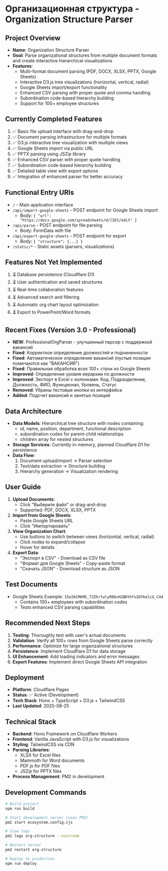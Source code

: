 # Организационная структура - Organization Structure Parser

## Project Overview
- **Name**: Organization Structure Parser
- **Goal**: Parse organizational structures from multiple document formats and create interactive hierarchical visualizations
- **Features**: 
  - Multi-format document parsing (PDF, DOCX, XLSX, PPTX, Google Sheets)
  - Interactive D3.js tree visualizations (horizontal, vertical, radial)
  - Google Sheets import/export functionality
  - Enhanced CSV parsing with proper quote and comma handling
  - Subordination code-based hierarchy building
  - Support for 100+ employee structures

## Currently Completed Features
1. ✅ Basic file upload interface with drag-and-drop
2. ✅ Document parsing infrastructure for multiple formats
3. ✅ D3.js interactive tree visualization with multiple views
4. ✅ Google Sheets import via public URL
5. ✅ PPTX parsing using JSZip library
6. ✅ Enhanced CSV parser with proper quote handling
7. ✅ Subordination code-based hierarchy building
8. ✅ Detailed table view with export options
9. ✅ Integration of enhanced parser for better accuracy

## Functional Entry URIs
- `/` - Main application interface
- `/api/import-google-sheets` - POST endpoint for Google Sheets import
  - Body: `{ "url": "https://docs.google.com/spreadsheets/d/[ID]/edit" }`
- `/api/parse` - POST endpoint for file parsing
  - Body: FormData with file
- `/api/export-google-sheets` - POST endpoint for export
  - Body: `{ "structure": {...} }`
- `/static/*` - Static assets (parsers, visualizations)

## Features Not Yet Implemented
1. ⏳ Database persistence (Cloudflare D1)
2. ⏳ User authentication and saved structures
3. ⏳ Real-time collaboration features
4. ⏳ Advanced search and filtering
5. ⏳ Automatic org chart layout optimization
6. ⏳ Export to PowerPoint/Word formats

## Recent Fixes (Version 3.0 - Professional)
- **NEW**: ProfessionalOrgParser - улучшенный парсер с поддержкой вакансий
- **Fixed**: Корректное определение должностей и подчиненности
- **Fixed**: Автоматическое определение вакансий (пустые позиции помечаются как "ВАКАНСИЯ")
- **Fixed**: Правильная обработка всех 100+ строк из Google Sheets
- **Improved**: Определение уровня иерархии по должности
- **Improved**: Экспорт в Excel с колонками: Код, Подразделение, Должность, ФИО, Функционал, Уровень, Статус
- **Removed**: Убраны тестовые кнопки из интерфейса
- **Added**: Подсчет вакансий и занятых позиций

## Data Architecture
- **Data Models**: Hierarchical tree structure with nodes containing:
  - id, name, position, department, functional description
  - subordination codes for parent-child relationships
  - children array for nested structures
- **Storage Services**: Currently in-memory, planned Cloudflare D1 for persistence
- **Data Flow**: 
  1. Document upload/import → Parser selection
  2. Text/data extraction → Structure building
  3. Hierarchy generation → Visualization rendering

## User Guide
1. **Upload Documents**: 
   - Click "Выберите файл" or drag-and-drop
   - Supported: PDF, DOCX, XLSX, PPTX
2. **Import from Google Sheets**:
   - Paste Google Sheets URL
   - Click "Импортировать"
3. **View Organization Chart**:
   - Use buttons to switch between views (horizontal, vertical, radial)
   - Click nodes to expand/collapse
   - Hover for details
4. **Export Data**:
   - "Экспорт в CSV" - Download as CSV file
   - "Формат для Google Sheets" - Copy-paste format
   - "Скачать JSON" - Download structure as JSON

## Test Documents
- Google Sheets Example: `15o26CMkMG_73ZhrlwlyR06vH2BDYhfu1DYkelcG_C44`
  - Contains 100+ employees with subordination codes
  - Tests enhanced CSV parsing capabilities

## Recommended Next Steps
1. **Testing**: Thoroughly test with user's actual documents
2. **Validation**: Verify all 100+ rows from Google Sheets parse correctly
3. **Performance**: Optimize for large organizational structures
4. **Persistence**: Implement Cloudflare D1 for data storage
5. **UI Enhancement**: Add loading indicators and error messages
6. **Export Features**: Implement direct Google Sheets API integration

## Deployment
- **Platform**: Cloudflare Pages
- **Status**: ✅ Active (Development)
- **Tech Stack**: Hono + TypeScript + D3.js + TailwindCSS
- **Last Updated**: 2025-08-25

## Technical Stack
- **Backend**: Hono Framework on Cloudflare Workers
- **Frontend**: Vanilla JavaScript with D3.js for visualizations
- **Styling**: TailwindCSS via CDN
- **Parsing Libraries**:
  - XLSX for Excel files
  - Mammoth for Word documents
  - PDF.js for PDF files
  - JSZip for PPTX files
- **Process Management**: PM2 in development

## Development Commands
```bash
# Build project
npm run build

# Start development server (uses PM2)
pm2 start ecosystem.config.cjs

# View logs
pm2 logs org-structure --nostream

# Restart server
pm2 restart org-structure

# Deploy to production
npm run deploy
```
